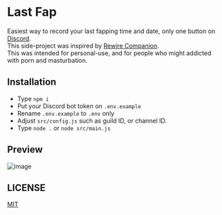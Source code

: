 # Last Fap
Easiest way to record your last fapping time and date, only one button on [Discord](https://discord.com). <br>
This side-project was inspired by [Rewire Companion](https://rewirecompanion.com/). <br>
This was intended for personal-use, and for people who might addicted with porn and masturbation. <br>

## Installation
- Type `npm i`
- Put your Discord bot token on `.env.example`
- Rename `.env.example` to `.env` only
- Adjust `src/config.js` such as guild ID, or channel ID.
- Type `node .` or `node src/main.js`

## Preview
![image](https://user-images.githubusercontent.com/33544674/162596932-d37dc36d-07d3-4142-8beb-8eb86a8bf697.png)

## LICENSE
[MIT](https://github.com/ray-1337/last-fap/blob/master/LICENSE)